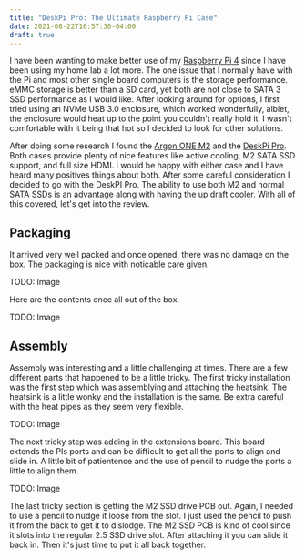 ```yaml
---
title: "DeskPi Pro: The Ultimate Raspberry Pi Case"
date: 2021-08-22T16:57:36-04:00
draft: true
---
```


I have been wanting to make better use of my [Raspberry Pi 4](https://www.raspberrypi.org/products/raspberry-pi-4-model-b/) since I have been using my home lab a lot more. The one issue that I normally have with the Pi and most other single board computers is the storage performance. eMMC storage is better than a SD card, yet both are not close to SATA 3 SSD performance as I would like. After looking around for options, I first tried using an NVMe USB 3.0 enclosure, which worked wonderfully, albiet, the enclosure would heat up to the point you couldn't really hold it. I wasn't comfortable with it being that hot so I decided to look for other solutions. 

After doing some research I found the [Argon ONE M2](https://www.argon40.com/argon-one-m-2-case-for-raspberry-pi-4.html) and the [DeskPi Pro](https://deskpi.com/products/deskpi-pro-for-raspberry-pi-4). Both cases provide plenty of nice features like active cooling, M2 SATA SSD support, and full size HDMI. I would be happy with either case and I have heard many positives things about both. After some careful consideration I decided to go with the DeskPI Pro. The ability to use both M2 and normal SATA SSDs is an advantage along with having the up draft cooler. With all of this covered, let's get into the review.

## Packaging

It arrived very well packed and once opened, there was no damage on the box. The packaging is nice with noticable care given.

TODO: Image

Here are the contents once all out of the box.

TODO: Image

## Assembly

Assembly was interesting and a little challenging at times. There are a few different parts that happened to be a little tricky. The first tricky installation was the first step which was assemblying and attaching the heatsink. The heatsink is a little wonky and the installation is the same. Be extra careful with the heat pipes as they seem very flexible. 

TODO: Image

The next tricky step was adding in the extensions board. This board extends the PIs ports and can be difficult to get all the ports to align and slide in. A little bit of patientence and the use of pencil to nudge the ports a little to align them. 

TODO: Image

The last tricky section is getting the M2 SSD drive PCB out. Again, I needed to use a pencil to nudge it loose from the slot. I just used the pencil to push it from the back to get it to dislodge. The M2 SSD PCB is kind of cool since it slots into the regular 2.5 SSD drive slot. After attaching it you can slide it back in. Then it's just time to put it all back together.  



